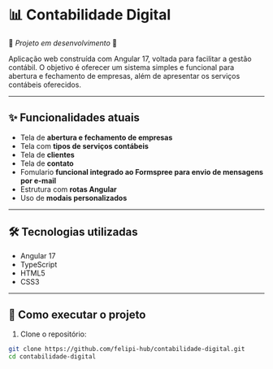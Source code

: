 # 📊 Contabilidade Digital

🚧 *Projeto em desenvolvimento* 🚧

Aplicação web construída com Angular 17, voltada para facilitar a gestão contábil. O objetivo é oferecer um sistema simples e funcional para abertura e fechamento de empresas, além de apresentar os serviços contábeis oferecidos.

---

## ✨ Funcionalidades atuais

- Tela de **abertura e fechamento de empresas**
- Tela com **tipos de serviços contábeis**
- Tela de **clientes**
- Tela de **contato**
- Fomulario **funcional integrado ao Formspree para envio de mensagens por e-mail**
- Estrutura com **rotas Angular**
- Uso de **modais personalizados**

---

## 🛠️ Tecnologias utilizadas

- Angular 17
- TypeScript
- HTML5
- CSS3

---

## 🚀 Como executar o projeto

1. Clone o repositório:

```bash
git clone https://github.com/felipi-hub/contabilidade-digital.git
cd contabilidade-digital
